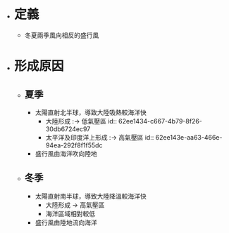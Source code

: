 - # 定義
	- 冬夏兩季風向相反的盛行風
- # 形成原因
	- ## 夏季
		- 太陽直射北半球，導致大陸吸熱較海洋快
			- 大陸形成 :-> 低氣壓區
			  id:: 62ee1434-c667-4b79-8f26-30db6724ec97
			- 太平洋及印度洋上形成 :-> 高氣壓區
			  id:: 62ee143e-aa63-466e-94ea-292f8f1f55dc
		- 盛行風由海洋吹向陸地
	- ## 冬季
		- 太陽直射南半球，導致大陸降溫較海洋快
			- 大陸形成 -> 高氣壓區
			- 海洋區域相對較低
		- 盛行風由陸地流向海洋